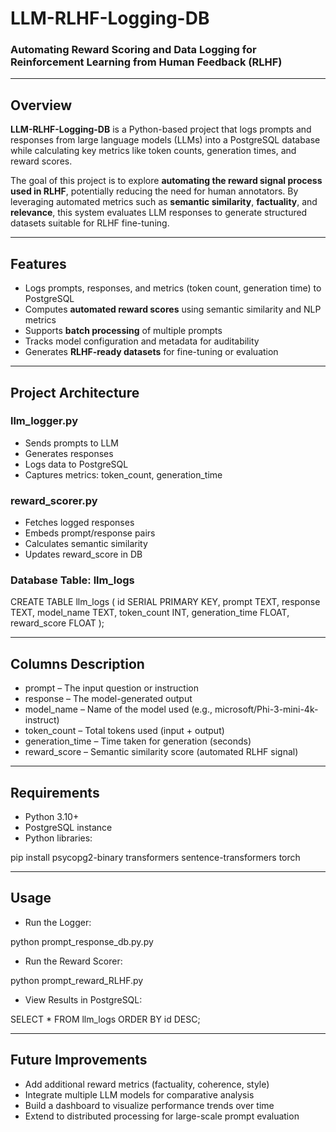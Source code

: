 # LLM-RLHF-Logging-DB

### Automating Reward Scoring and Data Logging for Reinforcement Learning from Human Feedback (RLHF)

---

## Overview

**LLM-RLHF-Logging-DB** is a Python-based project that logs prompts and responses from large language models (LLMs) into a PostgreSQL database while calculating key metrics like token counts, generation times, and reward scores.

The goal of this project is to explore **automating the reward signal process used in RLHF**, potentially reducing the need for human annotators. By leveraging automated metrics such as **semantic similarity**, **factuality**, and **relevance**, this system evaluates LLM responses to generate structured datasets suitable for RLHF fine-tuning.

---

## Features

- Logs prompts, responses, and metrics (token count, generation time) to PostgreSQL  
- Computes **automated reward scores** using semantic similarity and NLP metrics  
- Supports **batch processing** of multiple prompts  
- Tracks model configuration and metadata for auditability  
- Generates **RLHF-ready datasets** for fine-tuning or evaluation  

---

## Project Architecture

### llm_logger.py

- Sends prompts to LLM  
- Generates responses  
- Logs data to PostgreSQL  
- Captures metrics: token_count, generation_time  

### reward_scorer.py

- Fetches logged responses  
- Embeds prompt/response pairs  
- Calculates semantic similarity  
- Updates reward_score in DB  

### Database Table: llm_logs

CREATE TABLE llm_logs (
    id SERIAL PRIMARY KEY,
    prompt TEXT,
    response TEXT,
    model_name TEXT,
    token_count INT,
    generation_time FLOAT,
    reward_score FLOAT
);

---

## Columns Description

- prompt – The input question or instruction  
- response – The model-generated output  
- model_name – Name of the model used (e.g., microsoft/Phi-3-mini-4k-instruct)  
- token_count – Total tokens used (input + output)  
- generation_time – Time taken for generation (seconds)  
- reward_score – Semantic similarity score (automated RLHF signal)  

---

## Requirements

- Python 3.10+  
- PostgreSQL instance  
- Python libraries:

pip install psycopg2-binary transformers sentence-transformers torch

---

## Usage

- Run the Logger:

python prompt_response_db.py.py

- Run the Reward Scorer:

python prompt_reward_RLHF.py

- View Results in PostgreSQL:

SELECT * FROM llm_logs ORDER BY id DESC;

---

## Future Improvements

- Add additional reward metrics (factuality, coherence, style)  
- Integrate multiple LLM models for comparative analysis  
- Build a dashboard to visualize performance trends over time  
- Extend to distributed processing for large-scale prompt evaluation
